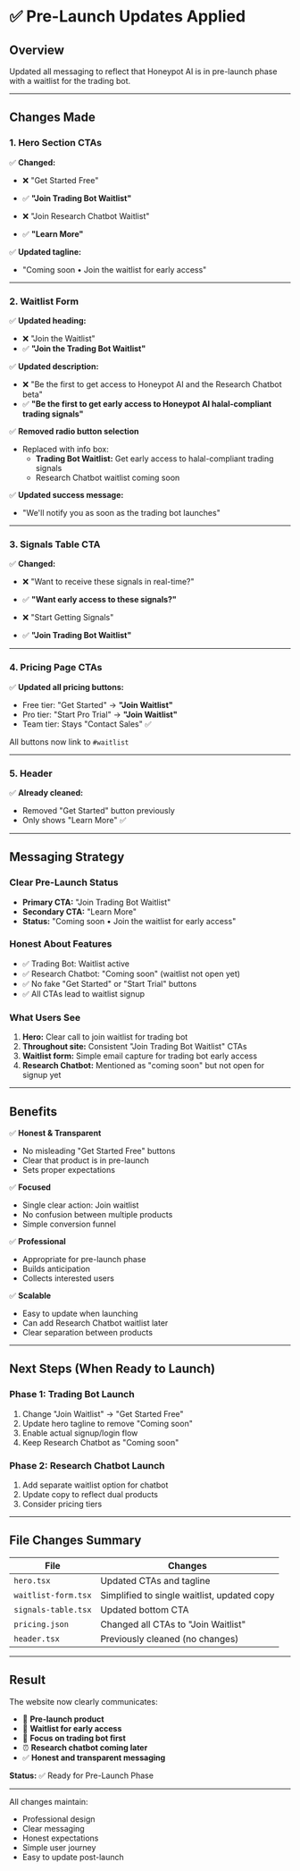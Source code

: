 # ✅ Pre-Launch Updates Applied

## Overview
Updated all messaging to reflect that Honeypot AI is in pre-launch phase with a waitlist for the trading bot.

---

## Changes Made

### 1. **Hero Section CTAs**
✅ **Changed:**
- ❌ "Get Started Free" 
- ✅ **"Join Trading Bot Waitlist"**

- ❌ "Join Research Chatbot Waitlist"
- ✅ **"Learn More"**

✅ **Updated tagline:**
- "Coming soon • Join the waitlist for early access"

---

### 2. **Waitlist Form**
✅ **Updated heading:**
- ❌ "Join the Waitlist"
- ✅ **"Join the Trading Bot Waitlist"**

✅ **Updated description:**
- ❌ "Be the first to get access to Honeypot AI and the Research Chatbot beta"
- ✅ **"Be the first to get early access to Honeypot AI halal-compliant trading signals"**

✅ **Removed radio button selection**
- Replaced with info box:
  - **Trading Bot Waitlist:** Get early access to halal-compliant trading signals
  - Research Chatbot waitlist coming soon

✅ **Updated success message:**
- "We'll notify you as soon as the trading bot launches"

---

### 3. **Signals Table CTA**
✅ **Changed:**
- ❌ "Want to receive these signals in real-time?"
- ✅ **"Want early access to these signals?"**

- ❌ "Start Getting Signals"
- ✅ **"Join Trading Bot Waitlist"**

---

### 4. **Pricing Page CTAs**
✅ **Updated all pricing buttons:**
- Free tier: "Get Started" → **"Join Waitlist"**
- Pro tier: "Start Pro Trial" → **"Join Waitlist"**
- Team tier: Stays "Contact Sales" ✅

All buttons now link to `#waitlist`

---

### 5. **Header**
✅ **Already cleaned:**
- Removed "Get Started" button previously
- Only shows "Learn More" ✅

---

## Messaging Strategy

### Clear Pre-Launch Status
- **Primary CTA:** "Join Trading Bot Waitlist"
- **Secondary CTA:** "Learn More"
- **Status:** "Coming soon • Join the waitlist for early access"

### Honest About Features
- ✅ Trading Bot: Waitlist active
- ✅ Research Chatbot: "Coming soon" (waitlist not open yet)
- ✅ No fake "Get Started" or "Start Trial" buttons
- ✅ All CTAs lead to waitlist signup

### What Users See
1. **Hero:** Clear call to join waitlist for trading bot
2. **Throughout site:** Consistent "Join Trading Bot Waitlist" CTAs
3. **Waitlist form:** Simple email capture for trading bot early access
4. **Research Chatbot:** Mentioned as "coming soon" but not open for signup yet

---

## Benefits

✅ **Honest & Transparent**
- No misleading "Get Started Free" buttons
- Clear that product is in pre-launch
- Sets proper expectations

✅ **Focused**
- Single clear action: Join waitlist
- No confusion between multiple products
- Simple conversion funnel

✅ **Professional**
- Appropriate for pre-launch phase
- Builds anticipation
- Collects interested users

✅ **Scalable**
- Easy to update when launching
- Can add Research Chatbot waitlist later
- Clear separation between products

---

## Next Steps (When Ready to Launch)

### Phase 1: Trading Bot Launch
1. Change "Join Waitlist" → "Get Started Free"
2. Update hero tagline to remove "Coming soon"
3. Enable actual signup/login flow
4. Keep Research Chatbot as "Coming soon"

### Phase 2: Research Chatbot Launch
1. Add separate waitlist option for chatbot
2. Update copy to reflect dual products
3. Consider pricing tiers

---

## File Changes Summary

| File | Changes |
|------|---------|
| `hero.tsx` | Updated CTAs and tagline |
| `waitlist-form.tsx` | Simplified to single waitlist, updated copy |
| `signals-table.tsx` | Updated bottom CTA |
| `pricing.json` | Changed all CTAs to "Join Waitlist" |
| `header.tsx` | Previously cleaned (no changes) |

---

## Result

The website now clearly communicates:
- 🚀 **Pre-launch product** 
- 📝 **Waitlist for early access**
- 🎯 **Focus on trading bot first**
- ⏰ **Research chatbot coming later**
- ✅ **Honest and transparent messaging**

**Status:** ✅ Ready for Pre-Launch Phase

---

All changes maintain:
- Professional design
- Clear messaging
- Honest expectations
- Simple user journey
- Easy to update post-launch

